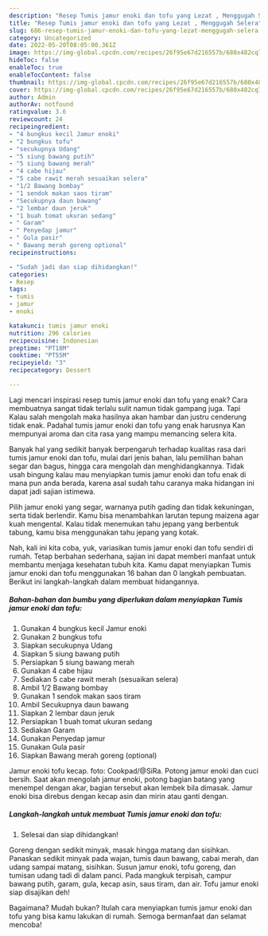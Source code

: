 ```yaml
---
description: "Resep Tumis jamur enoki dan tofu yang Lezat , Menggugah Selera"
title: "Resep Tumis jamur enoki dan tofu yang Lezat , Menggugah Selera"
slug: 686-resep-tumis-jamur-enoki-dan-tofu-yang-lezat-menggugah-selera
category: Uncategorized
date: 2022-05-20T08:05:00.361Z
image: https://img-global.cpcdn.com/recipes/26f95e67d216557b/680x482cq70/tumis-jamur-enoki-dan-tofu-foto-resep-utama.jpg
hideToc: false
enableToc: true
enableTocContent: false
thumbnail: https://img-global.cpcdn.com/recipes/26f95e67d216557b/680x482cq70/tumis-jamur-enoki-dan-tofu-foto-resep-utama.jpg
cover: https://img-global.cpcdn.com/recipes/26f95e67d216557b/680x482cq70/tumis-jamur-enoki-dan-tofu-foto-resep-utama.jpg
author: Admin
authorAv: notfound
ratingvalue: 3.6
reviewcount: 24
recipeingredient:
- "4 bungkus kecil Jamur enoki"
- "2 bungkus tofu"
- "secukupnya Udang"
- "5 siung bawang putih"
- "5 siung bawang merah"
- "4 cabe hijau"
- "5 cabe rawit merah sesuaikan selera"
- "1/2 Bawang bombay"
- "1 sendok makan saos tiram"
- "Secukupnya daun bawang"
- "2 lembar daun jeruk"
- "1 buah tomat ukuran sedang"
- " Garam"
- " Penyedap jamur"
- " Gula pasir"
- " Bawang merah goreng optional"
recipeinstructions:

- "Sudah jadi dan siap dihidangkan!"
categories:
- Resep
tags:
- tumis
- jamur
- enoki

katakunci: tumis jamur enoki 
nutrition: 296 calories
recipecuisine: Indonesian
preptime: "PT18M"
cooktime: "PT55M"
recipeyield: "3"
recipecategory: Dessert

---
```



Lagi mencari inspirasi resep tumis jamur enoki dan tofu yang enak? Cara membuatnya sangat tidak terlalu sulit namun tidak gampang juga. Tapi Kalau salah mengolah maka hasilnya akan hambar dan justru cenderung tidak enak. Padahal tumis jamur enoki dan tofu yang enak harusnya Kan mempunyai aroma dan cita rasa yang mampu memancing selera kita.


Banyak hal yang sedikit banyak berpengaruh terhadap kualitas rasa dari tumis jamur enoki dan tofu, mulai dari jenis bahan, lalu pemilihan bahan segar dan bagus, hingga cara mengolah dan menghidangkannya. Tidak usah bingung kalau mau menyiapkan tumis jamur enoki dan tofu enak di mana pun anda berada, karena asal sudah tahu caranya maka hidangan ini dapat jadi sajian istimewa.

Pilih jamur enoki yang segar, warnanya putih gading dan tidak kekuningan, serta tidak berlendir. Kamu bisa menambahkan larutan tepung maizena agar kuah mengental. Kalau tidak menemukan tahu jepang yang berbentuk tabung, kamu bisa menggunakan tahu jepang yang kotak.


Nah, kali ini kita coba, yuk, variasikan tumis jamur enoki dan tofu sendiri di rumah. Tetap berbahan sederhana, sajian ini dapat memberi manfaat untuk membantu menjaga kesehatan tubuh kita. Kamu dapat menyiapkan Tumis jamur enoki dan tofu menggunakan 16 bahan dan 0 langkah pembuatan. Berikut ini langkah-langkah dalam membuat hidangannya.

<!--inarticleads1-->

##### Bahan-bahan dan bumbu yang diperlukan dalam menyiapkan Tumis jamur enoki dan tofu:

1. Gunakan 4 bungkus kecil Jamur enoki
1. Gunakan 2 bungkus tofu
1. Siapkan secukupnya Udang
1. Siapkan 5 siung bawang putih
1. Persiapkan 5 siung bawang merah
1. Gunakan 4 cabe hijau
1. Sediakan 5 cabe rawit merah (sesuaikan selera)
1. Ambil 1/2 Bawang bombay
1. Gunakan 1 sendok makan saos tiram
1. Ambil Secukupnya daun bawang
1. Siapkan 2 lembar daun jeruk
1. Persiapkan 1 buah tomat ukuran sedang
1. Sediakan  Garam
1. Gunakan  Penyedap jamur
1. Gunakan  Gula pasir
1. Siapkan  Bawang merah goreng (optional)


Jamur enoki tofu kecap. foto: Cookpad/@SiRa. Potong jamur enoki dan cuci bersih. Saat akan mengolah jamur enoki, potong bagian batang yang menempel dengan akar, bagian tersebut akan lembek bila dimasak. Jamur enoki bisa direbus dengan kecap asin dan mirin atau ganti dengan. 

<!--inarticleads2-->

##### Langkah-langkah untuk membuat Tumis jamur enoki dan tofu:


1. Selesai dan siap dihidangkan!

Goreng dengan sedikit minyak, masak hingga matang dan sisihkan. Panaskan sedikit minyak pada wajan, tumis daun bawang, cabai merah, dan udang sampai matang, sisihkan. Susun jamur enoki, tofu goreng, dan tumisan udang tadi di dalam panci. Pada mangkuk terpisah, campur bawang putih, garam, gula, kecap asin, saus tiram, dan air. Tofu jamur enoki siap disajikan deh! 

Bagaimana? Mudah bukan? Itulah cara menyiapkan tumis jamur enoki dan tofu yang bisa kamu lakukan di rumah. Semoga bermanfaat dan selamat mencoba!
